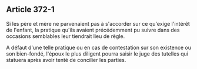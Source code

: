 Article 372-1
----
Si les père et mère ne parvenaient pas à s'accorder sur ce qu'exige l'intérêt de
l'enfant, la pratique qu'ils avaient précédemment pu suivre dans des occasions
semblables leur tiendrait lieu de règle.

A défaut d'une telle pratique ou en cas de contestation sur son existence ou son
bien-fondé, l'époux le plus diligent pourra saisir le juge des tutelles qui
statuera après avoir tenté de concilier les parties.
